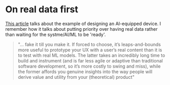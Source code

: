 # On real data first
[This article](https://design.google/library/ux-ai/?utm_source=wanqu.co&utm_campaign=Wanqu+Daily&utm_medium=website) talks about the example of designing an AI-equipped device. I remember how it talks about putting priority over having real data rather than waiting for the systme/AI/ML to be 'ready'.

> "... fake it till you make it. If forced to choose, it’s leaps-and-bounds more useful to prototype your UX with a user’s real content than it is to test with real ML models. The latter takes an incredibly long time to build and instrument (and is far less agile or adaptive than traditional software development, so it’s more costly to swing and miss), while the former affords you genuine insights into the way people will derive value and utility from your (theoretical) product"